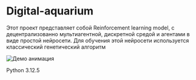 # Digital-aquarium

Этот проект представляет собой Reinforcement learning model, с децентрализованно мультиагентной, дискретной средой и агентами в виде простой нейросети.
Для обучения этой нейросети используется классический генетический алгоритм

![Демо анимация](images/Show.gif)

Python 3.12.5
